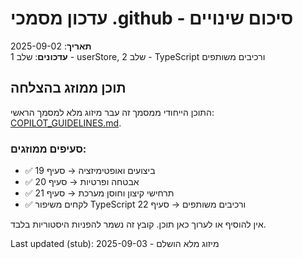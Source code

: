 <!-- LEGACY UPDATE REPORT STUB -->

# עדכון מסמכי .github - סיכום שינויים

**תאריך**: 2025-09-02  
**עדכונים**: שלב 1 - userStore, שלב 2 - TypeScript ורכיבים משותפים

## תוכן ממוזג בהצלחה

התוכן הייחודי ממסמך זה עבר מיזוג מלא למסמך הראשי: [COPILOT_GUIDELINES.md](../COPILOT_GUIDELINES.md).

### סעיפים ממוזגים:

- ✅ ביצועים ואופטימיזציה → סעיף 19
- ✅ אבטחה ופרטיות → סעיף 20
- ✅ תרחישי קיצון וחוסן מערכת → סעיף 21
- ✅ לקחים משיפור TypeScript ורכיבים משותפים → סעיף 22

אין להוסיף או לערוך כאן תוכן. קובץ זה נשמר להפניות היסטוריות בלבד.

Last updated (stub): 2025-09-03 - מיזוג מלא הושלם
